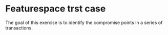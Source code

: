 # Featurespace trst case

The goal of this exercise is to identify the compromise points in a series of transactions.
